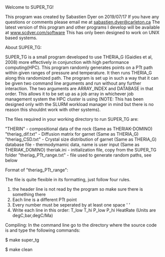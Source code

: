 Welcome to SUPER_TG!

This program was created by Sabastien Dyer on 2019/07/17
If you have any questions or comments please email me at sabastien.dyer@carleton.ca
The latest version of this program and other programs I develop will be available at www.scdyer.com/software
This has only been designed to work on UNIX based systems.

About SUPER_TG:

SUPER_TG is a small program developed to use THERIA_G (Gaidies et al, 2008) more effectively in conjunction with high performance computing(HPC). This program randomly generates points on a PTt path within given ranges of pressure and temperature. It then runs THERIA_G along this randomized path. The program is set up in such a way that it can be given two command line arguments and run without any further interaction. The two arguments are ARRAY_INDEX and DATABASE in that order. This allows it to be set up as a job array in whichever job management system the HPC cluster is using (NOTE: This has been designed only with the SLURM workload manager in mind but there is no reason this shouldnt work with other systems).

The files required in your working directory to run SUPER_TG are:

"THERIN" - compositional data of the rock (Same as THERIAK-DOMINO)
"theriag_dif.txt" - Diffusion matrix for garnet (Same as THERIA_G)
"theriag_CSD.txt" - Crystal size distribution of garnet (Same as THERIA_G)
database file - thermodymamic data, name is user input (Same as THERIAK_DOMINO)
theriak.ini - initialization file, copy from the SUPER_TG folder
"theriag_PTt_range.txt" - file used to generate random paths, see below

Format of "theriag_PTt_range":

The file is quite flexible in its formatting, just follow four rules.
1. the header line is not read by the program so make sure there is something there
2. Each line is a different PTt point
3. Every number must be seperated by at least one space ' '
4. Write each line in this order: T_low T_hi P_low P_hi HeatRate (Units are degC,bar,degC/Ma)

Compiling:
In the command line go to the directory where the source code is and type the following commands:

$ make super_tg

$ make clean


